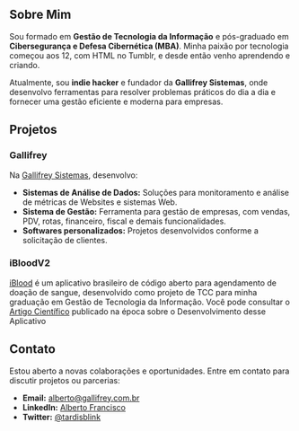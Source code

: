 ## Sobre Mim

Sou formado em **Gestão de Tecnologia da Informação** e pós-graduado em **Cibersegurança e Defesa Cibernética (MBA)**. Minha paixão por tecnologia começou aos 12, com HTML no Tumblr, e desde então venho aprendendo e criando.

Atualmente, sou **indie hacker** e fundador da **Gallifrey Sistemas**, onde desenvolvo ferramentas para resolver problemas práticos do dia a dia e fornecer uma gestão eficiente e moderna para empresas.

## Projetos

### Gallifrey

Na [Gallifrey Sistemas](https://gallifrey.com.br), desenvolvo:

- **Sistemas de Análise de Dados:** Soluções para monitoramento e análise de métricas de Websites e sistemas Web.
- **Sistema de Gestão:** Ferramenta para gestão de empresas, com vendas, PDV, rotas, financeiro, fiscal e demais funcionalidades.
- **Softwares personalizados:** Projetos desenvolvidos conforme a solicitação de clientes.

### iBloodV2

[iBlood](https://gallifrey.com.br/negrelicelso/iBloodV2) é um aplicativo brasileiro de código aberto para agendamento de doação de sangue, desenvolvido como projeto de TCC para minha graduação em Gestão de Tecnologia da Informação. Você pode consultar o [Artigo Científico](https://www.editoracientifica.com.br/books/chapter/230613381) publicado na época sobre o Desenvolvimento desse Aplicativo

## Contato

Estou aberto a novas colaborações e oportunidades. Entre em contato para discutir projetos ou parcerias:

- **Email:** [alberto@gallifrey.com.br](mailto:alberto@gallifrey.com.br)
- **LinkedIn:** [Alberto Francisco](https://www.linkedin.com/in/tardisblink)
- **Twitter:** [@tardisblink](https://twitter.com/tardisblink)
